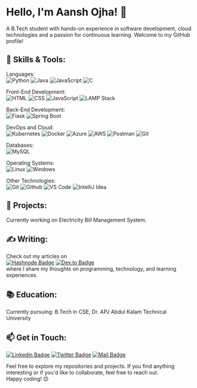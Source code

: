 # Hello, I'm Aansh Ojha! 👋
A B.Tech student with hands-on experience in software development, cloud technologies and a passion for continuous learning. Welcome to my GitHub profile!

## 🔧 Skills & Tools:
Languages: \
![Python](https://img.shields.io/badge/-Python-yellow?style=flat&logo=Python&logoColor=3776AB) 
![Java](https://img.shields.io/badge/-Java-red?style=flat&logo=openjdk&logoColor=white) 
![JavaScript](https://img.shields.io/badge/-JavaScript-F7DF1E?style=flat&logo=JavaScript&logoColor=black) 
![C](https://img.shields.io/badge/-C-A8B9CC?style=flat&logo=C&logoColor=black)

Front-End Development: \
![HTML](https://img.shields.io/badge/-HTML-E34F26?style=flat&logo=HTML5&logoColor=white)
![CSS](https://img.shields.io/badge/-CSS-1572B6?style=flat&logo=CSS3&logoColor=white)
![JavaScript](https://img.shields.io/badge/-JavaScript-F7DF1E?style=flat&logo=JavaScript&logoColor=black) 
![LAMP Stack](https://img.shields.io/badge/-LAMP-0078D4?style=flat&logo=LAMP&logoColor=white)

Back-End Development: \
![Flask](https://img.shields.io/badge/-Flask-000000?style=flat&logo=Flask&logoColor=white)
![Spring Boot](https://img.shields.io/badge/-Spring_Boot-6DB33F?style=flat&logo=SpringBoot&logoColor=white)

DevOps and Cloud: \
![Kubernetes](https://img.shields.io/badge/-Kubernetes-326CE5?style=flat&logo=Kubernetes&logoColor=white)
![Docker](https://img.shields.io/badge/-Docker-2496ED?style=flat&logo=Docker&logoColor=white)
![Azure](https://img.shields.io/badge/-Azure-0078D4?style=flat&logo=microsoftazure&logoColor=white)
![AWS](https://img.shields.io/badge/-AWS-232F3E?style=flat&logo=amazonwebservices&logoColor=white)
![Postman](https://img.shields.io/badge/-Postman-FF6C37?style=flat&logo=Postman&logoColor=white)
![Git](https://img.shields.io/badge/-Git-0078D4?style=flat&logo=git&logoColor=white)

Databases: \
![MySQL](https://img.shields.io/badge/-MySQL-4479A1?style=flat&logo=MySQL&logoColor=white)

Operating Systems: \
![Linux](https://img.shields.io/badge/-Linux-FCC624?style=flat&logo=Linux&logoColor=white)
![Windows](https://img.shields.io/badge/-Windows-0078D4?style=flat&logo=Windows&logoColor=white)

Other Technologies: \
![Git](https://img.shields.io/badge/-Git-F05032?style=flat&logo=Git&logoColor=white)
![Github](https://img.shields.io/badge/-Github-181717?style=flat&logo=Github&logoColor=white)
![VS Code](https://img.shields.io/badge/-VS_Code-007ACC?style=flat&logo=visualstudiocode&logoColor=white)
![IntelliJ Idea](https://img.shields.io/badge/-IntelliJ_Idea-000000?style=flat&logo=intellijidea&logoColor=white) 

## 🚀 Projects:
Currently working on Electricity Bill Management System.

## ✍️ Writing:
Check out my articles on \
[![Hashnode Badge](https://img.shields.io/badge/-Hashnode-2962FF?style=flat&logo=hashnode&logoColor=white&link=https://aanshojha.hashnode.dev/)](https://aanshojha.hashnode.dev/)
[![Dev.to Badge](https://img.shields.io/badge/-Dev.To-0A0A0A?style=flat&logo=devdotto&logoColor=white&link=https://dev.to/aanshojha)](https://dev.to/aanshojha) \
where I share my thoughts on programming, technology, and learning experiences.

## 📚 Education:
Currently pursuing: B.Tech in CSE, Dr. APJ Abdul Kalam Technical University

## 📫 Get in Touch:
[![Linkedin Badge](https://img.shields.io/badge/-aansh--ojha-blue?style=flat&logo=Linkedin&logoColor=white&link=https://www.linkedin.com/in/aansh-ojha/)](https://www.linkedin.com/in/aansh-ojha/) 
[![Twitter Badge](https://img.shields.io/badge/-AanshOjha-black?style=flat&logo=X&logoColor=white&link=https://twitter.com/AanshOjha)](https://twitter.com/AanshOjha)
[![Mail Badge](https://img.shields.io/badge/-Email-red?style=flat&logo=Gmail&logoColor=white&link=mailto:1aanshojha@gmail.com)](mailto:1aanshojha@gmail.com)

Feel free to explore my repositories and projects. If you find anything interesting or if you'd like to collaborate, feel free to reach out. \
Happy coding! 😊
